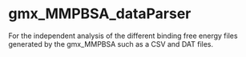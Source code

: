 # gmx_MMPBSA_dataParser
For the independent analysis of the different binding free energy files generated by the gmx_MMPBSA such as a CSV and DAT files.
